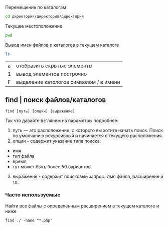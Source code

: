 Перемещение по каталогам
```bash
cd директория/директория/директория
```
Текущее местоположение
```bash
pwd
```

Вывод имен файлов и каталогов в текущем каталоге
```bash
ls
```
<table>
  <tr>
    <td>a</td>
    <td>отобразить скрытые элементы</td>
  </tr>
  <tr>
    <td>1</td>
    <td>вывод элементов построчно</td>
  </tr>
  <tr>
    <td>F</td>
    <td>выделение катологов символом / в имени</td>
  </tr>
</table>

## find | поиск файлов/каталогов
```
find [путь] [опции] [выражение]
```

Так что давайте взглянем на параметры подробнее:
1. путь — это расположение, с которого вы хотите начать поиск. Поиск по умолчанию рекурсивный и начинается с текущего расположения.
2. опции - содержит указание типа поиска:
- имя
- тип файла
- время
- тут может быть более 50 вариантов
3. выражение - содержит поисковый запрос. Имя файла, расширение и тд.

### Часто используемые

Найти все файлы с определённым расширением в текущем каталоге и ниже

```
find ./ -name "*.php"
```
